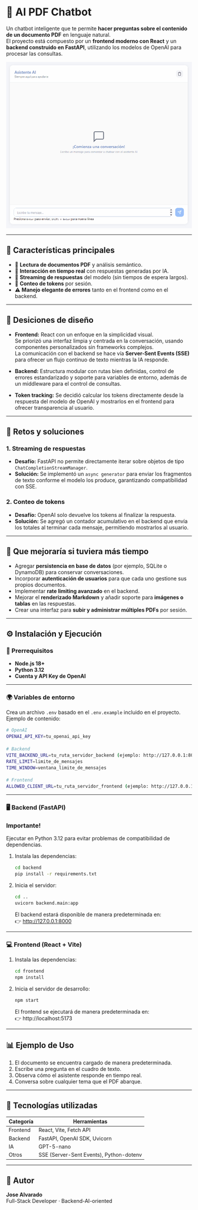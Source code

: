 # 🧠 AI PDF Chatbot

Un chatbot inteligente que te permite **hacer preguntas sobre el contenido de un documento PDF** en lenguaje natural.  
El proyecto está compuesto por un **frontend moderno con React** y un **backend construido en FastAPI**, utilizando los modelos de OpenAI para procesar las consultas.

![Demo](./readme_files/demo_chatbot.gif)

---

## 🚀 Características principales

- 📄 **Lectura de documentos PDF** y análisis semántico.
- 💬 **Interacción en tiempo real** con respuestas generadas por IA.
- 🔄 **Streaming de respuestas** del modelo (sin tiempos de espera largos).
- 🧾 **Conteo de tokens** por sesión.
- ⚠️ **Manejo elegante de errores** tanto en el frontend como en el backend.

---

## 🎨 Desiciones de diseño

- **Frontend:** React con un enfoque en la simplicidad visual.  
  Se priorizó una interfaz limpia y centrada en la conversación, usando componentes personalizados sin frameworks complejos.  
  La comunicación con el backend se hace vía **Server-Sent Events (SSE)** para ofrecer un flujo continuo de texto mientras la IA responde.

- **Backend:** Estructura modular con rutas bien definidas, control de errores estandarizado y soporte para variables de entorno, además de un middleware para el control de consultas.

- **Token tracking:** Se decidió calcular los tokens directamente desde la respuesta del modelo de OpenAI y mostrarlos en el frontend para ofrecer transparencia al usuario.

---

## 🧩 Retos y soluciones

### 1. **Streaming de respuestas**
   - **Desafío:** FastAPI no permite directamente iterar sobre objetos de tipo `ChatCompletionStreamManager`.  
   - **Solución:** Se implementó un `async generator` para enviar los fragmentos de texto conforme el modelo los produce, garantizando compatibilidad con SSE.

### 2. **Conteo de tokens**
   - **Desafío:** OpenAI solo devuelve los tokens al finalizar la respuesta.  
   - **Solución:** Se agregó un contador acumulativo en el backend que envía los totales al terminar cada mensaje, permitiendo mostrarlos al usuario.

---

## 🔧 Que mejoraría si tuviera más tiempo

- Agregar **persistencia en base de datos** (por ejemplo, SQLite o DynamoDB) para conservar conversaciones.
- Incorporar **autenticación de usuarios** para que cada uno gestione sus propios documentos.
- Implementar **rate limiting avanzado** en el backend.
- Mejorar el **renderizado Markdown** y añadir soporte para **imágenes o tablas** en las respuestas.
- Crear una interfaz para **subir y administrar múltiples PDFs** por sesión.

---

## ⚙️ Instalación y Ejecución

### 🧰 Prerrequisitos

- **Node.js 18+**
- **Python 3.12**
- **Cuenta y API Key de OpenAI**

---

### 🌍 Variables de entorno

Crea un archivo `.env` basado en el `.env.example` incluido en el proyecto.  
Ejemplo de contenido:

```bash
# OpenAI
OPENAI_API_KEY=tu_openai_api_key

# Backend
VITE_BACKEND_URL=tu_ruta_servidor_backend (ejemplo: http://127.0.0.1:8000)
RATE_LIMIT=limite_de_mensajes
TIME_WINDOW=ventana_limite_de_mensajes

# Frontend
ALLOWED_CLIENT_URL=tu_ruta_servidor_frontend (ejemplo: http://127.0.0.1:4321)
```

---

### 🖥️ Backend (FastAPI)

### Importante! 
Ejecutar en Python 3.12 para evitar problemas de compatibilidad de dependencias.

1. Instala las dependencias:
   ```bash
   cd backend
   pip install -r requirements.txt
   ```

2. Inicia el servidor:
   ```bash
   cd ..
   uvicorn backend.main:app
   ```

   El backend estará disponible de manera predeterminada en:  
   👉 http://127.0.0.1:8000

---

### 💻 Frontend (React + Vite)

1. Instala las dependencias:
   ```bash
   cd frontend
   npm install
   ```

2. Inicia el servidor de desarrollo:
   ```bash
   npm start
   ```

   El frontend se ejecutará de manera predeterminada en:  
   👉 http://localhost:5173

---

## 📊 Ejemplo de Uso

1. El documento se encuentra cargado de manera predeterminada.
2. Escribe una pregunta en el cuadro de texto.
3. Observa cómo el asistente responde en tiempo real.
4. Conversa sobre cualquier tema que el PDF abarque.

---

## 🧩 Tecnologías utilizadas

| Categoría | Herramientas |
|------------|---------------|
| Frontend | React, Vite, Fetch API |
| Backend | FastAPI, OpenAI SDK, Uvicorn |
| IA | GPT-5-nano |
| Otros | SSE (Server-Sent Events), Python-dotenv |

---

## 🧠 Autor

**Jose Alvarado**  
Full-Stack Developer · Backend-AI-oriented  

